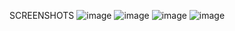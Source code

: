 SCREENSHOTS
![image](https://github.com/user-attachments/assets/be1a92ba-e3e0-48f3-abe5-4514b391fa04)
![image](https://github.com/user-attachments/assets/de324a52-7a91-44ec-a967-c53f4b898935)
![image](https://github.com/user-attachments/assets/f92a82d3-a93f-4519-8c04-4419f398dd43)
![image](https://github.com/user-attachments/assets/9133efe9-c05a-4ea4-948a-5c24c8994d84)
